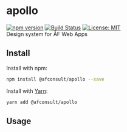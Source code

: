 # apollo
[![npm version](https://badge.fury.io/js/%40afconsult%2Fapollo.svg)](https://badge.fury.io/js/%40afconsult%2Fapollo)
[![Build Status](https://travis-ci.org/afconsult/apollo.svg?branch=develop)](https://travis-ci.org/afconsult/apollo)
[![License: MIT](https://img.shields.io/badge/License-MIT-yellow.svg)](https://opensource.org/licenses/MIT)
<br />
Design system for ÅF Web Apps

## Install
Install with npm:
```bash
npm install @afconsult/apollo --save
```
Install with [Yarn](https://yarnpkg.com/en/):
```bash
yarn add @afconsult/apollo
```

## Usage
